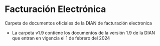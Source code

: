 # Facturación Electrónica

Carpeta de documentos oficiales de la DIAN de facturación electronica

* La carpeta v1.9 contiene los documentos de la versión 1.9 de la DIAN que entran en vigencia el 1 de febrero del 2024
